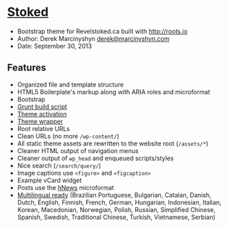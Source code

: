 # [Stoked](http://revelstoked.ca/)

* Bootstrap theme for Revelstoked.ca built with http://roots.io
* Author: Derek Marcinyshyn <derek@marcinyshyn.com>
* Date: September 30, 2013

## Features

* Organized file and template structure
* HTML5 Boilerplate's markup along with ARIA roles and microformat
* Bootstrap
* [Grunt build script](http://roots.io/using-grunt-for-wordpress-theme-development/)
* [Theme activation](http://roots.io/getting-started/#theme-activation)
* [Theme wrapper](http://roots.io/an-introduction-to-the-roots-theme-wrapper/)
* Root relative URLs
* Clean URLs (no more `/wp-content/`)
* All static theme assets are rewritten to the website root (`/assets/*`)
* Cleaner HTML output of navigation menus
* Cleaner output of `wp_head` and enqueued scripts/styles
* Nice search (`/search/query/`)
* Image captions use `<figure>` and `<figcaption>`
* Example vCard widget
* Posts use the [hNews](http://microformats.org/wiki/hnews) microformat
* [Multilingual ready](http://roots.io/wpml/) (Brazilian Portuguese, Bulgarian, Catalan, Danish, Dutch, English, Finnish, French, German, Hungarian, Indonesian, Italian, Korean, Macedonian, Norwegian, Polish, Russian, Simplified Chinese, Spanish, Swedish, Traditional Chinese, Turkish, Vietnamese, Serbian)
